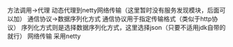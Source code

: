 方法调用->代理
    动态代理到netty网络传输（这里暂时没有服务发现模块，后面可以加）
通信协议->数据序列化方式
    通信协议用于指定传输格式（类似于http协议）
    序列化方式则是选择数据序列化方式，这里选择json（只要不适用jdk自带的就行）
网络传输
    采用netty